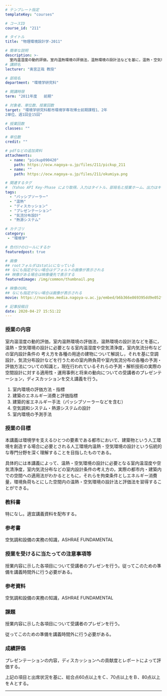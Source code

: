```yaml
---
# テンプレート指定
templateKey: "courses"

# コースID
course_id: "211"

# タイトル
title: "物理環境設計学-2011"

# 簡単な説明
description: >-
  室内温湿度の動的評価，室内温熱環境の評価法，温熱環境の設計法などを基に，温熱・空気環境の設計に必要となる室内温湿度や空気清浄度，室内気流分布などの室内設計条件の 考え方を各種の用途の建物について解説し，それを基に空調設計，気流分布設計などを行うための室内熱負荷や室内気流分布の各種の予測・評価方法についての知識と，現在行われているそれらの予測・解析技術の実際の空間設計に対する適用性・運用事例と将来の ....
# 講師名
lecturer: "奥宮正哉 教授"

# 部局名
department: "環境学研究科"

# 開講時限
term: "2011年度	前期"

# 対象者、単位数、授業回数
target: "環境学研究科都市環境学専攻博士前期課程1、2年
2単位、週1回全15回"

# 授業回数
classes: ""

# 単位数
credit: ""

# pdfなどの追加資料
attachments:
  - name: "pickup090420" 
    path: https://ocw.nagoya-u.jp/files/211/pickup_211
  - name: "" 
    path: https://ocw.nagoya-u.jp/files/211/okumiya.png

# 関連するタグ
# （Yahoo API Key-Phase により取得。入力はタイトル、部局名と授業ホーム、出力はキーフレーズ（tags））
tags:
  - "パッシブソーラー"
  - "温熱"
  - "ディスカッション"
  - "プレゼンテーション"
  - "気流分布設計"
  - "熱源システム"

# カテゴリ
category:
 - "環境学"

# 色付けのロールにするか
featuredpost: true

# 画像
## rootフォルダはstaticになっている
## なにも指定がない場合はデフォルトの画像が表示される
## 映像がある場合は映像優先で表示する
featuredimage: /img/common/thumbnail.png

# 映像のURL
## なにも指定がない場合は画像が表示される
movie: https://nuvideo.media.nagoya-u.ac.jp/embed/b6b366e869395dd9e052f6a26eac144bb9f59d80

# 記事投稿日
date: 2020-04-27 15:51:22
---
```


### 授業の内容

室内温湿度の動的評価，室内温熱環境の評価法，温熱環境の設計法などを基に，温熱・空気環境の設計に必要となる室内温湿度や空気清浄度，室内気流分布などの室内設計条件の 考え方を各種の用途の建物について解説し，それを基に空調設計，気流分布設計などを行うための室内熱負荷や室内気流分布の各種の予測・評価方法についての知識と，現在行われているそれらの予測・解析技術の実際の空間設計に対する適用性・運用事例と将来の動向についての受講者のプレゼンテーション，ディスカッションを交え講義を行う。

1. 室内環境の評価方法・指標
2. 建築のエネルギー消費と評価指標
3. 建築的省エネルギー手法（パッシブソーラーなどを含む）
4. 空気調和システム・熱源システムの設計
5. 室内環境の予測手法








### 授業の目標

本講義は環境学を支えるひとつの要素である都市において、建築物という人工環境を創造する場合に必要とされる人工環境内温熱・空気環境の設計という伝統的な専門分野を深く理解することを目指したものである。

具体的には本講義によって、温熱・空気環境の設計に必要となる室内温湿度や空気清浄度，室内気流分布などの室内設計条件の考え方の，実際の都市内・建築内での空間への適用法がわかるとともに，それらを拘束条件としエネルギー消費量，環境負荷もとにした空間内の温熱・空気環境の設計法と評価法を習得することができる。

### 教科書

特になし。適宜講義資料を配布する。

### 参考書

空気調和設備の実務の知識，ASHRAE FUNDAMENTAL

### 授業を受けるに当たっての注意事項等

授業内容に示した各項目について受講者のプレゼンを行う。従ってこのための準備を講義時間外に行う必要がある。

### 参考資料

空気調和設備の実務の知識，ASHRAE FUNDAMENTAL

### 課題

授業内容に示した各項目について受講者のプレゼンを行う。

従ってこのための準備を講義時間外に行う必要がある。











### 成績評価

プレゼンテーションの内容，ディスカッションへの貢献度とレポートによって評価する。

上記の項目と出席状況を基に、総合点60点以上をＣ、70点以上をＢ、80点以上をＡとする。



-----